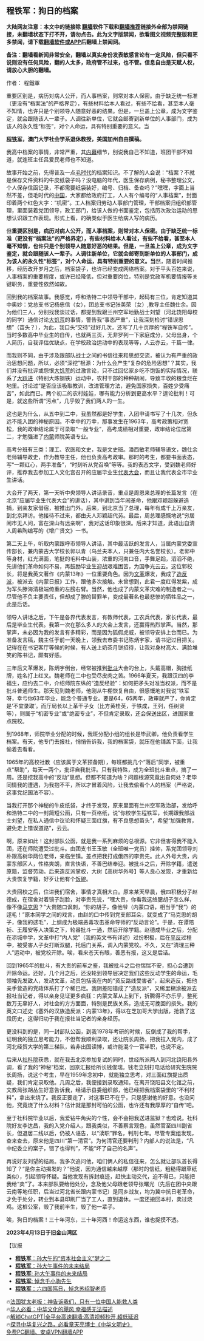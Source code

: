  <!-- 面包屑导航 --> <h2>程铁军：狗日的档案</h2> <p class="notice"><b>大陆网友注意：本文中的链接除 <a href="https://github.com/bannedbook/fanqiang" >翻墙</a>软件下载和<a href="https://github.com/killgcd/justmysocks/blob/master/README.md">翻墙推荐</a>链接外全部为禁网链接，未翻墙状态下打不开，请勿点击。此为文字版禁闻，欲看图文视频完整版和更多禁闻，请下载<a href="https://github.com/bannedbook/fanqiang">翻墙软件或APP</a>后翻墙上禁闻网。</p><p>备注：翻墙看新闻非常安全，翻墙以真实身份发表敏感言论有一定风险，但只看不说则没有任何风险，翻的人太多，政府管不过来，也不管。信息自由是天赋人权，请放心大胆的翻墙。</b></p>  <div class="entry"> <p>作者： 程鐵軍</p> <p id="summary">重要区别是，病历对病人公开，而人事档案，则常对本人保密。由于缺乏统一标准（更没有“档案法”的严格界定），有些材料给本人看过，有些不给看，甚至本人毫不知情，也许只是个别领导人随意好恶的结果。但是，一旦盖上公章，成为文字鉴定，就会跟随该人一辈子。人调往新单位，它就会邮寄到新单位的人事部门，成为该人的永久性“标签”，对个人命运，具有特别重要的意义。当</p> <p id="conimg"><strong><a href="https://www.bannedbook.org/bnews/tag/%e7%a8%8b%e9%93%81%e5%86%9b/" class="st_tag internal_tag" rel="tag" title="标签 程铁军 下的日志">程铁军</a>，澳门大学社会学系退休教授，美国加州自由撰稿。</strong></p> <p>我高中档案的事情，非常严重，其<span class='wp_keywordlink_affiliate'><a href="https://www.bannedbook.org/bnews/ccpdope/" title="中共高层内幕" target="_blank">内幕</a></span>细节，别说我自己不知道，班团干部不知道，就连班主任吕爱民老师也不知道。</p> <p>故事开始之前，先得普及一点<a href="https://www.bannedbook.org/bnews/tag/%E6%AF%9B%E6%97%B6%E4%BB%A3/" class="st_tag internal_tag" rel="tag" title="标签 毛时代 下的日志">毛时代</a>的档案知识。不了解的人会说：“档案？不就是保存文件资料的牛皮纸袋子吗？没电脑的年代，医生保存病例，秘书整理公文，个人保存信函记录，不都需要纸袋装好，编号、归档、备查吗？”嘿嘿，字面上当然不差，但毛时代的<span class='wp_keywordlink_affiliate'><a href="https://www.bannedbook.org/" title="中国" target="_blank">中国</a></span>，大家都给政府打工，人人有个编号的“人事档案”，封面印着两个红色大字：“机密”。工人档案归劳动人事部门管理，干部档案归组织部管理，里面装着党团领导，政工部门，给该人做的书面鉴定，包括历次政治运动的思想认识跟工作表现。形式上看，的确类似于医生给病人写的病历。</p> <p>但<strong>重要区别是，病历对病人公开，而人事档案，则常对本人保密。由于缺乏统一标准（更没有“档案法”的严格界定），有些材料给本人看过，有些不给看，甚至本人毫不知情，也许只是个别领导人随意好恶的结果。但是，一旦盖上公章，成为文字鉴定，就会跟随该人一辈子。人调往新单位，它就会邮寄到新单位的人事部门，成为该人的永久性“标签”，对个人命运，具有特别重要的意义。当</strong>然，随着时间推移，经历改开岁月之后，档案袋子，也许已经变成网络档案。对于平头百姓来说，人事档案的重要程度，或许已经降低，但对重要岗位，特别是党政军机要情报等关键职务，重要性依然如故。</p> <p>回到我的档案故事。我感觉，呼和浩特二中领导干部中，起码有三位，肯定知道其中奥妙：党总支书记杨忠信（女），团总支书记张美荣（女）,教导主任魏仕余。因为他们三人，分别找我谈过话，都提到我跟兰州空军地勤战士刘望（河北饶阳母校的同学）通信讨论<span class='wp_keywordlink'><a href="https://www.bannedbook.org/forum2/topic255.html" title="https://www.bannedbook.org/forum2/topic255.html" target="_blank">大饥荒</a></span>的事情，警告我“事态严重”，让我深刻检讨“错误思想”（苗头？），为此，我口头“交待”过好几次，还写了几十页厚的“程铁军自传”。当时多数高中毕业生的自传，也就两三页，无非罗列一下家庭成分，父母出身，个人简历，自我评估优缺点，在学校政治运动中的表现等等，人云亦云，千篇一律。</p> <p>而我则不同，由于涉及跟部队战士之间的书信往来和思想交流，被认为有严重的政治思想问题，所以，必须“深挖”根源：为什么会产生“复杂的危险思想”？其实，我们并没有批评或怨恨<a href="https://www.bannedbook.org/bnews/tag/%e5%a4%a7%e9%a5%a5%e8%8d%92/" class="st_tag internal_tag" rel="tag" title="标签 大饥荒 下的日志">大饥荒</a>的过激言论，只不过回忆家乡吃不饱饭的实际情况，联系了<span class='wp_keywordlink'><a href="https://www.bannedbook.org/forum2/topic242.html" title="大跃进亲历记" target="_blank">大跃进</a></span>（特别大炼钢铁）运动中，农村干部的种种胡闹，导致丰收的粮食烂在地里。讨论过“是否应该吸取教训，改进管理方法，避免国家损失，百姓少受痛苦”，如此而已。两个初二的农村娃娃，哪有能力分析到更高水平？遑论批判！可是，就这些所谓“污点”，几乎毁了我们两人的一生。</p> <p>这也是为什么，从五中到二中，我虽然都是好学生，入团申请书写了十几次，但永远不能入团的神秘原因。不幸中的万幸，那事发生在1963年，高考政策相对宽松，我的政审结论属于可录取“一般专业”，高考成绩相对重要，政审结论位居第二，才勉强进了<a href="https://www.bannedbook.org/bnews/tag/%e5%86%85%e8%92%99/" class="st_tag internal_tag" rel="tag" title="标签 内蒙 下的日志">内蒙</a>师院英语专业。</p> <p>高考分班有三类：理工、农医和文史，我是文史班。潘西敏老师辅导语文，魏仕余老师辅导政史，作为教导主任，他也负责高考政审。那时的考生，都要书面表态，写“一颗红心，两手准备”，“时刻听从党召唤”等等。我的表态文字，受到魏老师好评，推荐我去参加工人文化宫召开的应届毕业生<a href="https://www.bannedbook.org/bnews/tag/%E4%BB%A3%E8%A1%A8%E5%A4%A7%E4%BC%9A/" class="st_tag internal_tag" rel="tag" title="标签 代表大会 下的日志">代表大会</a>，而且让我代表全市毕业生讲话。</p> <p>大会开了两天，第一天听中央领导人讲话录音，重点是周恩来总理的长篇发言（在北京”应届毕业生代表大会”的讲话），其中讲到当年闹革命，他跟邓颖超躲避追捕，到亲友家借宿，被推出门外。后来，到北京当了总理，每年有成千上万亲友，到北京拜访。他接待不过来，都由夫人邓颖超代劳。最后，周总理感慨地说“穷居闹市无人问，富在深山有远亲啊”，我对这话印象很深。后来才知道，此语出自清人周希陶编写的《增广贤文》一书。</p> <p>第二天上午，听取内蒙跟呼市领导人讲话，其中最活跃的发言人，当属内蒙党委宣传部长，兼内蒙古大学校长郭以青（乌兰夫本人，只兼任内大名誉校长）。老郭中等身材，红光满面，笔挺的毛料中山装，浓重的河南口音，手舞足蹈，滔滔不绝，先讲他们革命如何不易，再鼓励毕业生迎战艰难困苦，为国争光云云。这位郭校长，将是我英文著作《内蒙13年》一位重要角色。因为<a href="https://www.bannedbook.org/bnews/tag/%e6%96%87%e9%9d%a9/" class="st_tag internal_tag" rel="tag" title="标签 文革 下的日志">文革</a>爆发，我成了<a href="https://www.bannedbook.org/bnews/tag/%E9%80%A0%E5%8F%8D%E6%B4%BE/" class="st_tag internal_tag" rel="tag" title="标签 造反派 下的日志">造反派</a>，被派去《内蒙日报》工作，跟他多次接触。未曾想到，此君一度红得发紫，成为军头滕海清极端倚重的左膀右臂。当然，他也成了内蒙文革灾难的制造者之一。尽管他不负主要责任，但却成了滕的替罪羊，变成最著名也最悲惨的牺牲品之一，此是后话。</p> <p>领导人讲话之后，下午是各界代表发言，有教师代表，工农兵代表，家长代表，最后是毕业生代表。我第一次在那么多人的大会上发言，还赢得热烈掌声。当然，那掌声，未必因为我的发言有多精彩，而是因为狐假虎威，被领导安排上台而已。为准备发言稿，魏主任于前一天晚上，领我去市委书记陈炳宇家，请书记过目把关。记得在在书记客厅等候的时候，有人送上奶茶月饼招待，让我对身材高大、满脸堆笑的陈书记，颇有好感。</p> <p>三年后文革爆发，陈炳宇倒台，经常被推到<a href="https://www.bannedbook.org/bnews/tag/%E6%89%B9%E6%96%97/" class="st_tag internal_tag" rel="tag" title="标签 批斗 下的日志">批斗</a>大会的台上，头戴高帽，胸挂纸牌，姓名打上红叉。魏老师在二中也受尽皮肉之苦。1966年夏天，我跟汉四的李福生，应约去二中，介绍师院东纵的“造反经验”：如何把矛头对准当权派，而不是批斗普通师生。那天见到魏老师，他刚从牛棚恢复自由，很感慨地对我说“铁军呀，幸亏你63年毕业，能念个普通专业。要是64，65两年，政审就严了，你肯定是‘不宜录取’。而厅局长以上革干子女（比方黄桂英，于铁成，王列，任树贤等），则属于“机密专业”或“绝密专业”，不但肯定录取，还会保送出区，进国家重点院校。</p>  <p>到1968年，师院毕业分配的时候，我班分配小组的组长是毕武卿，他负责看学生档案。有天，他专门去报社，悄悄告诉我，我的档案袋，就压在他铺盖下面，让我偷着去看看。</p> <p>1965年的高校社教（应该属于文革预备期），每班都挑几个“落后”同学，被重点“帮助”，每天一两个，批评自我批评。只有我特殊，成为全班批斗重点，搞了一周。还是挖我高中的“反动”思想。但都不知道为啥？问题根源究竟出自何处？老毕同情我的遭遇，为我抱不平，所以才冒着风险，让我去偷看个人的档案（严格说，这事党纪国法不容）。</p> <p>当我打开那个神秘的牛皮纸袋，才终于发现，原来里面有兰州空军政治部，发给呼和浩特二中的一封简短公函，只有一页格纸，说”你校学生程铁军，长期跟我部战士刘望，在私人通信中议论和怀疑三面红旗，有不良思想苗头”，希望“加强教育，避免走上错误道路”，云云。</p> <p>啊，原来如此！这封部队公函，就是我一系列麻烦的总根源。它非但害得我不能入团，还在师院遭受过批斗。由团支书王玉敏（全班唯一党员）挂帅，系党团领导刘朴跟高树华两位老师，亲临坐镇。差点把我打成俄四的李贵先。此人外号大贵，内蒙东部区人，性格爽朗，直言快语，不善巴结奉迎。被批斗之后，开除学籍，遣送原籍，监督劳动。后来造反派掌权，大树【高树华外号】等人良心发现，才重新给大贵恢复学籍，好歹让他有个<span class='wp_keywordlink'><a href="https://www.bannedbook.org/forum11/topic308.html" title="禁片：饭碗是党给的吗？" target="_blank">饭碗</a></span>。</p> <p>大贵回校之后，住进我们宿舍，事情才真相大白。原来某天早晨，俄四积极分子赵德成，在宿舍对着镜子刮脸，对李贵先说，“嘿大贵，你看我这络腮胡子怎么样，像不像<span class='wp_keywordlink'><a href="https://www.bannedbook.org/forum2/topic105.html" title="《马克思的成魔之路》" target="_blank">马克思</a></span>？”大贵随口讽刺，“你的胡子，像他爷（内蒙口语，相当于“我”）的逑毛！”原本同学之间的戏言，由赵的口中传到党支部耳朵，就变成了“马克思的胡子，像我的逑毛”，上纲成为极端恶毒攻击革命导师的“反动言论”。于是，在谭陪祯、王履安等人决策之下，轮番批斗一通，然后开除学籍。赵德成毕业之后，分配在凉城中学，文革中打“内人党”（我的英文书有详述）过份积极，后在<span class='wp_keywordlink'><a href="https://www.bannedbook.org/forum11/topic332.html" title="禁片：平反的把戏" target="_blank">平反</a></span>过程中，被受害人子女打断双腿，托后门关系，调入内蒙党校。不久，又在“清理三种人”运动中，被党校开除。唉，看来苍天有眼，善恶有报，这又是后话。</p> <p>回到1965年的批斗，有大贵的前车之鉴，我被批斗之后也惴惴不安，担心会遭到开除命运。还好，几个月之后，还没轮到领导层决定我们这些反动学生的命运，毛领袖先发致人，发动文革，动员包括我在内的“资反路线受害者”，起来造反，把他亲手营造的党政体系打了个稀巴烂。我阴差阳错成了“造反派”，又稀里糊涂被派去报社当记者，得以亲身见证更多疯狂：内蒙文革从上到下，折腾得不亦乐乎，整死数万无辜好人，对社会的方方面面，特别是民族关系，造成无可挽回的损失。我的英文口述史《塞外的汉族造反派：内蒙13年》，得以在芝加哥大学出版，抢救了这段历史，这得归功于我在报社当记者的亲身经历。</p> <p>更没料到的是，同一封部队公函，到我1978年考研的时候，反倒成了我的帮手，证明我的独立思考能力，不但帮我顺利录取，还让院长周扬，把我拉入党内，成了河北经贸大学的第三梯队，若非出国读博，或许能混个一官半职，也说不定。</p>  <p>后来从<a href="https://www.bannedbook.org/bnews/tag/%e7%a4%be%e7%a7%91%e9%99%a2/" class="st_tag internal_tag" rel="tag" title="标签 社科院 下的日志">社科院</a>获悉，就在我去北京参加复试的同时，世经所派两人到河北饶阳县外调，看了我的“神秘”档案，回京汇报给所长钱俊瑞。钱老立刻打电话给研究生院院长周扬，说这个考生，早在1959年念初中，就能独立思考，对三面红旗提出质疑，我们肯定录取他。几周之后，我便接到录取通知。在离开饶阳县文化馆之前，文教局张胡丛生好意告诉我，经请示县委组织部，他已经把我档案袋里的“不利材料”，拿出来烧了。我反正要走了，对这事已不在乎，只是感谢他的好意。也没问他，究竟烧了什么材料？估计就是那封可怕的公函，也许还有我厚厚的“自传”吧。</p> <p>至于社科院毕业以后，我爱钻牛角尖的个性，会不会把我送进监狱？也难说。社科院好友李达昌，我的入党介绍人，跟我类似，不善察言观色，虽然官至四川副省长，但退居二线以后，仍被人诬告，以“渎职”罪名，判刑七年。尽管专案组发现，查来查去，原来他是四川“第一清官”。为何清官还要判刑？内部人的说法是，“凡中纪委立的案子，错了也得判”，不能“坏了自己的名声”。</p> <p>再说好友刘望的结局。我多次追问他，咱们俩人的私信往来，怎么就让部队首长得知了？“是你主动揭发的？”他说，因为通信越来越厚（那时的信纸，粗糙得跟草纸类似），引起领导怀疑。当他发现有拆封痕迹，赶快主动交代，迫不得已，只能把我给“卖”了。本来部队要给他处分，念及他父母跟老领导张曙光（先后在团中央跟云南等地任职，后当过河北省长跟内蒙书记）是同乡战友，均为冀中抗日老革命，才免于处分，转业到本县印刷厂当了工人，直到退休。一度还搬回本村，卖过烧鸡。这桩公案，毁了我前半生，毁了他一辈子。</p> <p>唉，狗日的档案！三十年河东，三十年河西！命运这东西，谁也捉摸不透。</p> <p><strong>2023年4月13日于旧金山湾区</strong></p> <p>【议报</p> <!--<div id="taboola-mid-1"></div>--><ul class='op-related-articles' title='相关阅读'> <li><a href='https://www.bannedbook.org/bnews/baitai/20210114/1467141.html' target='_blank'><b>程铁军</b>：孙大午的“资本社会主义”梦之二</a></li> <li><a href='https://www.bannedbook.org/bnews/baitai/20201123/1435406.html' target='_blank'><b>程铁军</b>：孙大午事件的未来结局</a></li> <li><a href='https://www.bannedbook.org/bnews/baitai/20201122/1434899.html' target='_blank'><b>程铁军</b>: 孙大午事件的未来结局</a></li> <li><a href='https://www.bannedbook.org/bnews/baitai/20190709/1155260.html' target='_blank'><b>程铁军</b>: 悼念千小驹先生</a></li> <li><a href='https://www.bannedbook.org/bnews/renquan/minyun/20190611/1141523.html' target='_blank'><b>程铁军</b>：六四国殇日，悼念苏绍智老师</a></li> </ul> <p class="texttj"> 🔥<a href="https://www.bannedbook.org/bnews/ssgc/20230219/1850782.html" target="_blank">法国犹太老板：神告诉我们，只有一位中国人能救人类</a><br/> 🔥<a href="https://www.bannedbook.org/bnews/comments/20220220/1694796.html" target="_blank">华人必看：中华文化的飓风 幸福感无法描述</a><br/> 🔥<a href="https://github.com/bannedbook/fanqiang/wiki/V2ray%E6%9C%BA%E5%9C%BA" target="_blank">解锁ChatGPT|全平台高速翻墙:高清视频秒开,超低延迟</a><br/> 🔥<a href="https://www.bannedbook.org/bnews/comments/20220808/1768773.html" target="_blank">探寻中华复兴之路，必看章天亮博士《中华文明史》</a><br/> <a href="https://github.com/bannedbook/fanqiang/wiki/%E7%A6%81%E9%97%BB%E7%BD%91%E5%AE%89%E5%8D%93%E7%BF%BB%E5%A2%99%E6%96%B0%E9%97%BBAPP" target="_blank">免费PC翻墙、安卓VPN翻墙APP</a><br/> </p> <p class="src-info">　 </p><a name='sharetosocial'></a> <div style="margin-bottom:5px;padding-bottom:5px;clear:both"> <div id="archive-pix-1" class="banner-ads"> <!-- AuctionX Display platform tag START --> <div id="27602x728x90x621x_ADSLOT1" clicktrack="%%CLICK_URL_ESC%%"></div>  <!-- AuctionX Display platform tag END --> </div> <div id="archive-pix-2" class="banner-ads"> <!-- AuctionX Display platform tag START --> <div id="27556x300x250x621x_ADSLOT1" clicktrack="%%CLICK_URL_ESC%%" style="margin:0 auto;text-align:center"></div>  <!-- AuctionX Display platform tag END --> </div> </div>  <div id="archive-pix-1" class="banner-ads"> <!-- AuctionX Display platform tag START --> <div id="27603x728x90x621x_ADSLOT1" clicktrack="%%CLICK_URL_ESC%%"></div>  <!-- AuctionX Display platform tag END --> </div> </div><!--END ENTRY--> 